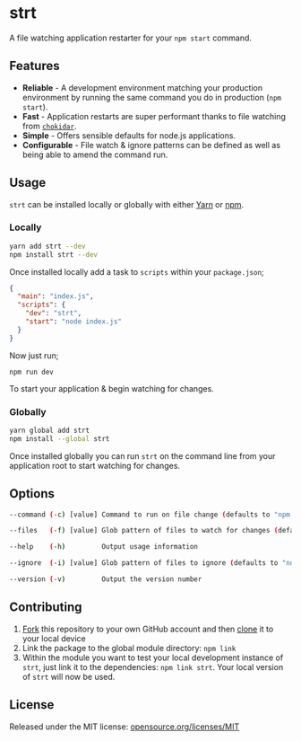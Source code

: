 # strt

A file watching application restarter for your `npm start` command.

## Features

* __Reliable__ - A development environment matching your production environment by running the same command you do in production (`npm start`).
* __Fast__ - Application restarts are super performant thanks to file watching from [`chokidar`](https://www.npmjs.com/package/chokidar).
* __Simple__ - Offers sensible defaults for node.js applications.
* __Configurable__ - File watch & ignore patterns can be defined as well as being able to amend the command run.

## Usage

`strt` can be installed locally or globally with either [Yarn](https://yarnpkg.com/en/) or [npm](https://www.npmjs.com/).

### Locally

```bash
yarn add strt --dev
npm install strt --dev
```

Once installed locally add a task to `scripts` within your `package.json`;

```json
{
  "main": "index.js",
  "scripts": {
    "dev": "strt",
    "start": "node index.js"
  }
}
```

Now just run;

```
npm run dev
```

To start your application & begin watching for changes.

### Globally

```bash
yarn global add strt
npm install --global strt
```

Once installed globally you can run `strt` on the command line from your application root to start watching for changes.

## Options

```bash
--command (-c) [value] Command to run on file change (defaults to "npm start")

--files   (-f) [value] Glob pattern of files to watch for changes (defaults to ".")

--help    (-h)         Output usage information

--ignore  (-i) [value] Glob pattern of files to ignore (defaults to "node_modules")

--version (-v)         Output the version number
```

## Contributing

1. [Fork](https://help.github.com/articles/fork-a-repo/) this repository to your own GitHub account and then [clone](https://help.github.com/articles/cloning-a-repository/) it to your local device
2. Link the package to the global module directory: `npm link`
4. Within the module you want to test your local development instance of `strt`, just link it to the dependencies: `npm link strt`. Your local version of `strt` will now be used.

## License

Released under the MIT license: [opensource.org/licenses/MIT](http://opensource.org/licenses/MIT)
